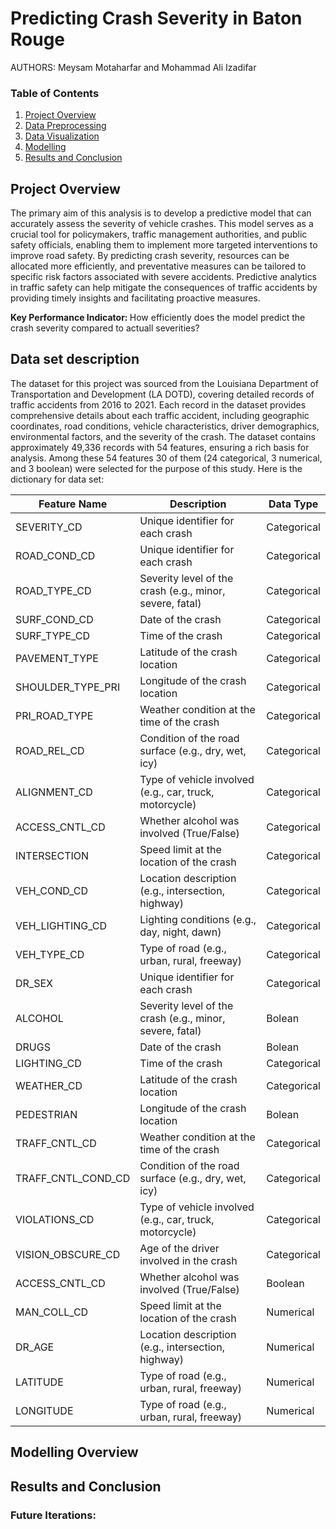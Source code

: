 Predicting Crash Severity in Baton Rouge  
================================================

AUTHORS: Meysam Motaharfar and Mohammad Ali Izadifar

### Table of Contents
1. [Project Overview](#project-overview)
2. [Data Preprocessing](#data-gathering-and-preprocessing)
3. [Data Visualization](#data-visualization)
5. [Modelling](#modelling-overview)
6. [Results and Conclusion](#results-and-conclusion)

## Project Overview
The primary aim of this analysis is to develop a predictive model that can accurately assess the severity of vehicle crashes. This model serves as a crucial tool for policymakers, traffic management authorities, and public safety officials, enabling them to implement more targeted interventions to improve road safety. By predicting crash severity, resources can be allocated more efficiently, and preventative measures can be tailored to specific risk factors associated with severe accidents. Predictive analytics in traffic safety can help mitigate the consequences of traffic accidents by providing timely insights and facilitating proactive measures.

<b> Key Performance Indicator: </b>
How efficiently does the model predict the crash severity compared to actuall severities?

## Data set description

The dataset for this project was sourced from the Louisiana Department of Transportation and Development (LA DOTD), covering detailed records of traffic accidents from 2016 to 2021. Each record in the dataset provides comprehensive details about each traffic accident, including geographic coordinates, road conditions, vehicle characteristics, driver demographics, environmental factors, and the severity of the crash. The dataset contains approximately 49,336 records with 54 features, ensuring a rich basis for analysis. Among these 54 features 30 of them (24 categorical, 3 numerical, and 3 boolean) were selected for the purpose of this study. Here is the dictionary for data set: 

| Feature Name        | Description                                                    | Data Type   |
|---------------------|----------------------------------------------------------------|-------------|
| SEVERITY_CD         | Unique identifier for each crash                               | Categorical |
| ROAD_COND_CD          | Unique identifier for each crash                               | Categorical |
| ROAD_TYPE_CD      | Severity level of the crash (e.g., minor, severe, fatal)        | Categorical |
| SURF_COND_CD                | Date of the crash                                              | Categorical        |
| SURF_TYPE_CD                | Time of the crash                                              | Categorical       |
| PAVEMENT_TYPE            | Latitude of the crash location                                 |Categorical   |
| SHOULDER_TYPE_PRI           | Longitude of the crash location                                | Categorical  |
| PRI_ROAD_TYPE   | Weather condition at the time of the crash                     | Categorical |
| ROAD_REL_CD        | Condition of the road surface (e.g., dry, wet, icy)             | Categorical |
| ALIGNMENT_CD        | Type of vehicle involved (e.g., car, truck, motorcycle)         | Categorical |
| ACCESS_CNTL_CD  | Whether alcohol was involved (True/False)                      | Categorical    |
| INTERSECTION        | Speed limit at the location of the crash                       | Categorical   |
| VEH_COND_CD      | Location description (e.g., intersection, highway)             | Categorical |
| VEH_LIGHTING_CD     | Lighting conditions (e.g., day, night, dawn)                   | Categorical |
| VEH_TYPE_CD           | Type of road (e.g., urban, rural, freeway)                     | Categorical |
| DR_SEX          | Unique identifier for each crash                               | Categorical |
| ALCOHOL      | Severity level of the crash (e.g., minor, severe, fatal)        | Bolean |
| DRUGS                | Date of the crash                                              | Bolean       |
| LIGHTING_CD                | Time of the crash                                              | Categorical        |
| WEATHER_CD            | Latitude of the crash location                                 | Categorical   |
| PEDESTRIAN           | Longitude of the crash location                                | Bolean  |
| TRAFF_CNTL_CD   | Weather condition at the time of the crash                     | Categorical |
| TRAFF_CNTL_COND_CD       | Condition of the road surface (e.g., dry, wet, icy)             | Categorical |
| VIOLATIONS_CD        | Type of vehicle involved (e.g., car, truck, motorcycle)         | Categorical |
| VISION_OBSCURE_CD         | Age of the driver involved in the crash                        | Categorical   |
| ACCESS_CNTL_CD  | Whether alcohol was involved (True/False)                      | Boolean     |
| MAN_COLL_CD       | Speed limit at the location of the crash                       | Numerical   |
| DR_AGE      | Location description (e.g., intersection, highway)             | Numerical |
| LATITUDE           | Type of road (e.g., urban, rural, freeway)                     | Numerical |
| LONGITUDE           | Type of road (e.g., urban, rural, freeway)                     | Numerical |

## Modelling Overview


## Results and Conclusion 


### Future Iterations:



